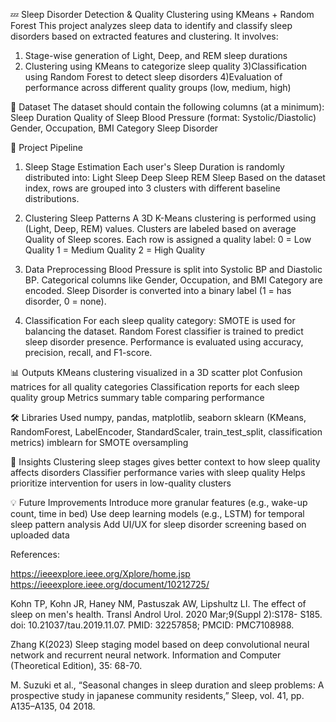 💤 Sleep Disorder Detection & Quality Clustering using KMeans + Random Forest
This project analyzes sleep data to identify and classify sleep disorders based on extracted features and clustering. It involves:

1) Stage-wise generation of Light, Deep, and REM sleep durations
2) Clustering using KMeans to categorize sleep quality
3)Classification using Random Forest to detect sleep disorders
4)Evaluation of performance across different quality groups (low, medium, high)

📁 Dataset
The dataset should contain the following columns (at a minimum):
Sleep Duration
Quality of Sleep
Blood Pressure (format: Systolic/Diastolic)
Gender, Occupation, BMI Category
Sleep Disorder

🚀 Project Pipeline
1. Sleep Stage Estimation
Each user's Sleep Duration is randomly distributed into:
Light Sleep
Deep Sleep
REM Sleep
Based on the dataset index, rows are grouped into 3 clusters with different baseline distributions.

2. Clustering Sleep Patterns
A 3D K-Means clustering is performed using (Light, Deep, REM) values.
Clusters are labeled based on average Quality of Sleep scores.
Each row is assigned a quality label:
0 = Low Quality
1 = Medium Quality
2 = High Quality

3. Data Preprocessing
Blood Pressure is split into Systolic BP and Diastolic BP.
Categorical columns like Gender, Occupation, and BMI Category are encoded.
Sleep Disorder is converted into a binary label (1 = has disorder, 0 = none).

4. Classification
For each sleep quality category:
SMOTE is used for balancing the dataset.
Random Forest classifier is trained to predict sleep disorder presence.
Performance is evaluated using accuracy, precision, recall, and F1-score.

📊 Outputs
KMeans clustering visualized in a 3D scatter plot
Confusion matrices for all quality categories
Classification reports for each sleep quality group
Metrics summary table comparing performance

🛠️ Libraries Used
numpy, pandas, matplotlib, seaborn
sklearn (KMeans, RandomForest, LabelEncoder, StandardScaler, train_test_split, classification metrics)
imblearn for SMOTE oversampling

🧠 Insights
Clustering sleep stages gives better context to how sleep quality affects disorders
Classifier performance varies with sleep quality
Helps prioritize intervention for users in low-quality clusters

💡 Future Improvements
Introduce more granular features (e.g., wake-up count, time in bed)
Use deep learning models (e.g., LSTM) for temporal sleep pattern analysis
Add UI/UX for sleep disorder screening based on uploaded data

References:

https://ieeexplore.ieee.org/Xplore/home.jsp
https://ieeexplore.ieee.org/document/10212725/

Kohn TP, Kohn JR, Haney NM, Pastuszak AW, Lipshultz LI. The effect of sleep on 
men's health. Transl Androl Urol. 2020 Mar;9(Suppl 2):S178- S185. doi: 
10.21037/tau.2019.11.07. PMID: 32257858; PMCID: PMC7108988.

Zhang K(2023) Sleep staging model based on deep convolutional neural network and 
recurrent neural network. Information and Computer (Theoretical Edition), 35: 68-70. 

M. Suzuki et al., “Seasonal changes in sleep duration and sleep problems: A 
prospective study in japanese community residents,” Sleep, vol. 41, pp. A135–A135, 
04 2018.








